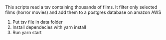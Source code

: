 This scripts read a tsv containing thousands of films.
It filter only selected films (horror movies) and add them to a postgres database on amazon AWS

1. Put tsv file in data folder
2. Install dependecies with yarn install
3. Run yarn start
